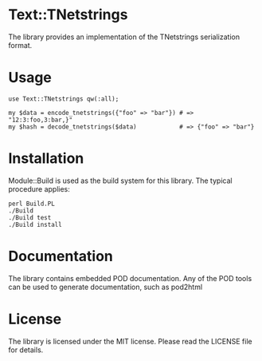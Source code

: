 Text::TNetstrings
=================

The library provides an implementation of the TNetstrings serialization
format.


Usage
=====

	use Text::TNetstrings qw(:all);

	my $data = encode_tnetstrings({"foo" => "bar"}) # => "12:3:foo,3:bar,}"
	my $hash = decode_tnetstrings($data)            # => {"foo" => "bar"}


Installation
============

Module::Build is used as the build system for this library. The typical
procedure applies:

    perl Build.PL
    ./Build
    ./Build test
    ./Build install


Documentation
=============

The library contains embedded POD documentation. Any of the POD tools
can be used to generate documentation, such as pod2html


License
=======

The library is licensed under the MIT license. Please read the LICENSE
file for details.


